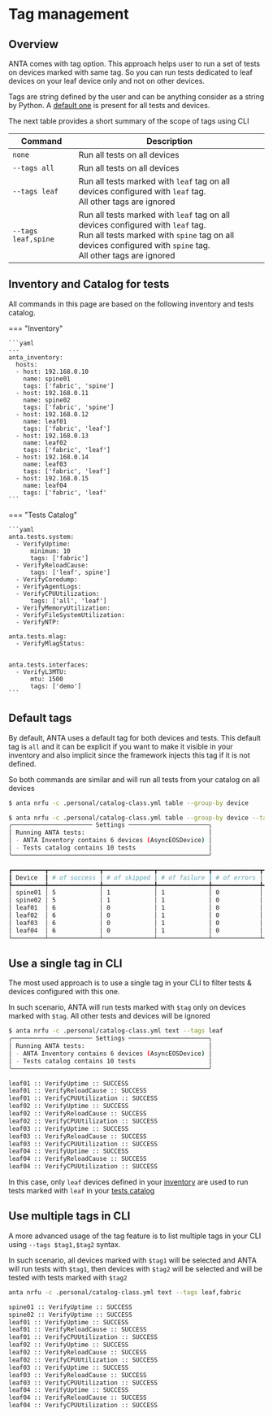 <!--
  ~ Copyright (c) 2023 Arista Networks, Inc.
  ~ Use of this source code is governed by the Apache License 2.0
  ~ that can be found in the LICENSE file.
  -->

# Tag management

## Overview

ANTA comes with tag option. This approach helps user to run a set of tests on devices marked with same tag. So you can run tests dedicated to leaf devices on your leaf device only and not on other devices.

Tags are string defined by the user and can be anything consider as a string by Python. A [default one](#default-tags) is present for all tests and devices.

The next table provides a short summary of the scope of tags using CLI

| Command | Description |
| ------- | ----------- |
| `none` | Run all tests on all devices |
| `--tags all` | Run all tests on all devices |
| `--tags leaf` | Run all tests marked with `leaf` tag on all devices configured with `leaf` tag.<br/> All other tags are ignored |
| `--tags leaf,spine` | Run all tests marked with `leaf` tag on all devices configured with `leaf` tag.<br/>Run all tests marked with `spine` tag on all devices configured with `spine` tag.<br/> All other tags are ignored |

## Inventory and Catalog for tests

All commands in this page are based on the following inventory and tests catalog.

=== "Inventory"

    ```yaml
    ---
    anta_inventory:
      hosts:
      - host: 192.168.0.10
        name: spine01
        tags: ['fabric', 'spine']
      - host: 192.168.0.11
        name: spine02
        tags: ['fabric', 'spine']
      - host: 192.168.0.12
        name: leaf01
        tags: ['fabric', 'leaf']
      - host: 192.168.0.13
        name: leaf02
        tags: ['fabric', 'leaf']
      - host: 192.168.0.14
        name: leaf03
        tags: ['fabric', 'leaf']
      - host: 192.168.0.15
        name: leaf04
        tags: ['fabric', 'leaf'
    ```

=== "Tests Catalog"

    ```yaml
    anta.tests.system:
      - VerifyUptime:
          minimum: 10
          tags: ['fabric']
      - VerifyReloadCause:
          tags: ['leaf', spine']
      - VerifyCoredump:
      - VerifyAgentLogs:
      - VerifyCPUUtilization:
          tags: ['all', 'leaf']
      - VerifyMemoryUtilization:
      - VerifyFileSystemUtilization:
      - VerifyNTP:

    anta.tests.mlag:
      - VerifyMlagStatus:


    anta.tests.interfaces:
      - VerifyL3MTU:
          mtu: 1500
          tags: ['demo']
    ```

## Default tags

By default, ANTA uses a default tag for both devices and tests. This default tag is `all` and it can be explicit if you want to make it visible in your inventory and also implicit since the framework injects this tag if it is not defined.

So both commands are similar and will run all tests from your catalog on all devices

```bash
$ anta nrfu -c .personal/catalog-class.yml table --group-by device

$ anta nrfu -c .personal/catalog-class.yml table --group-by device --tags all
╭────────────────────── Settings ──────────────────────╮
│ Running ANTA tests:                                  │
│ - ANTA Inventory contains 6 devices (AsyncEOSDevice) │
│ - Tests catalog contains 10 tests                    │
╰──────────────────────────────────────────────────────╯

┏━━━━━━━━━┳━━━━━━━━━━━━━━┳━━━━━━━━━━━━━━┳━━━━━━━━━━━━━━┳━━━━━━━━━━━━━┳━━━━━━━━━━━━━━━━━━━━━━━━━━━━━━━━━━━━┓
┃ Device  ┃ # of success ┃ # of skipped ┃ # of failure ┃ # of errors ┃ List of failed or error test cases ┃
┡━━━━━━━━━╇━━━━━━━━━━━━━━╇━━━━━━━━━━━━━━╇━━━━━━━━━━━━━━╇━━━━━━━━━━━━━╇━━━━━━━━━━━━━━━━━━━━━━━━━━━━━━━━━━━━┩
│ spine01 │ 5            │ 1            │ 1            │ 0           │ ['VerifyCPUUtilization']           │
│ spine02 │ 5            │ 1            │ 1            │ 0           │ ['VerifyCPUUtilization']           │
│ leaf01  │ 6            │ 0            │ 1            │ 0           │ ['VerifyCPUUtilization']           │
│ leaf02  │ 6            │ 0            │ 1            │ 0           │ ['VerifyCPUUtilization']           │
│ leaf03  │ 6            │ 0            │ 1            │ 0           │ ['VerifyCPUUtilization']           │
│ leaf04  │ 6            │ 0            │ 1            │ 0           │ ['VerifyCPUUtilization']           │
└─────────┴──────────────┴──────────────┴──────────────┴─────────────┴────────────────────────────────────┘
```

## Use a single tag in CLI

The most used approach is to use a single tag in your CLI to filter tests & devices configured with this one.

In such scenario, ANTA will run tests marked with `$tag` only on devices marked with `$tag`. All other tests and devices will be ignored

```bash
$ anta nrfu -c .personal/catalog-class.yml text --tags leaf
╭────────────────────── Settings ──────────────────────╮
│ Running ANTA tests:                                  │
│ - ANTA Inventory contains 6 devices (AsyncEOSDevice) │
│ - Tests catalog contains 10 tests                    │
╰──────────────────────────────────────────────────────╯

leaf01 :: VerifyUptime :: SUCCESS
leaf01 :: VerifyReloadCause :: SUCCESS
leaf01 :: VerifyCPUUtilization :: SUCCESS
leaf02 :: VerifyUptime :: SUCCESS
leaf02 :: VerifyReloadCause :: SUCCESS
leaf02 :: VerifyCPUUtilization :: SUCCESS
leaf03 :: VerifyUptime :: SUCCESS
leaf03 :: VerifyReloadCause :: SUCCESS
leaf03 :: VerifyCPUUtilization :: SUCCESS
leaf04 :: VerifyUptime :: SUCCESS
leaf04 :: VerifyReloadCause :: SUCCESS
leaf04 :: VerifyCPUUtilization :: SUCCESS
```

In this case, only `leaf` devices defined in your [inventory](#inventory-and-catalog-for-tests) are used to run tests marked with `leaf` in your [tests catalog](#inventory-and-catalog-for-tests)

## Use multiple tags in CLI

A more advanced usage of the tag feature is to list multiple tags in your CLI using `--tags $tag1,$tag2` syntax.

In such scenario, all devices marked with `$tag1` will be selected and ANTA will run tests with `$tag1`, then devices with `$tag2` will be selected and will be tested with tests marked with `$tag2`

```bash
anta nrfu -c .personal/catalog-class.yml text --tags leaf,fabric

spine01 :: VerifyUptime :: SUCCESS
spine02 :: VerifyUptime :: SUCCESS
leaf01 :: VerifyUptime :: SUCCESS
leaf01 :: VerifyReloadCause :: SUCCESS
leaf01 :: VerifyCPUUtilization :: SUCCESS
leaf02 :: VerifyUptime :: SUCCESS
leaf02 :: VerifyReloadCause :: SUCCESS
leaf02 :: VerifyCPUUtilization :: SUCCESS
leaf03 :: VerifyUptime :: SUCCESS
leaf03 :: VerifyReloadCause :: SUCCESS
leaf03 :: VerifyCPUUtilization :: SUCCESS
leaf04 :: VerifyUptime :: SUCCESS
leaf04 :: VerifyReloadCause :: SUCCESS
leaf04 :: VerifyCPUUtilization :: SUCCESS
```
